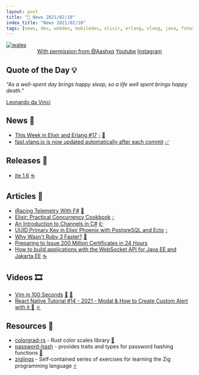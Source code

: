 ```yaml
---
layout: post
title: "📜 News 2021/02/10"
index_title: "News 2021/02/10"
tags: [news, dev, webdev, mobiledev, elixir, erlang, vlang, java, fsharp, csharp, dotnet, ruby, javascript, reactnative, rustlang, ziglang]
---
```


<a href="https://daily-tech-news.github.io/2021/02/10/news.html">
  <img src="https://user-images.githubusercontent.com/430272/107593284-c7e49680-6bed-11eb-9324-ae08c9133d40.png"
     alt="wales"
     class="image">
</a>

<div style="text-align:center">
   <a href="https://www.reddit.com/user/Aashxq/">With permission from @Aashxq</a>
   <a href="https://www.youtube.com/channel/UCWYY87Fh5YrI1-h7gUyC-4Q">Youtube</a>
   <a href="https://www.instagram.com/aashxq.arts/">Instagram</a>
</div>

## Quote of the Day 💡

_"As a well-spent day brings happy sleep, so a life well spent brings happy death."_

[Leonardo da Vinci](https://en.wikipedia.org/wiki/Leonardo_da_Vinci)

## News 📰

- [This Week in Elixir and Erlang #17](https://preslav.me/2021/02/10/this-week-in-elixir-and-erlang-17/) [💧](https://elixir-lang.org "#elixirlang") [📡](https://www.erlang.org "#erlang")
- [fast.vlang.io is now updated automatically after each commit](https://fast.vlang.io) [✅](https://vlang.io "#vlang")

## Releases 🥳

- [jte 1.6](https://github.com/casid/jte/releases/tag/1.6.0) [☕️](https://www.java.com "#java")

## Articles 📜

- [iRacing Telemetry With F#](https://markjames.dev/2021-02-09-iracing-telemetry-fsharp/) [🔷](https://fsharp.org "#fsharp #dotnet")
- [Elixir: Practical Concurrency Cookbook](https://functional.works-hub.com/learn/elixir-practical-concurrency-3794f) [💧](https://elixir-lang.org "#elixirlang")
- [An Introduction to Channels in C#](https://jeremybytes.blogspot.com/2021/02/an-introduction-to-channels-in-c.html) [☪️ ](https://docs.microsoft.com/en-us/dotnet/csharp "#csharp #dotnet")
- [UUID Primary Key in Elixir Phoenix with PostgreSQL and Ecto](https://pawelurbanek.com/elixir-phoenix-uuid) [💧](https://elixir-lang.org "#elixirlang")
- [Why Wasn't Ruby 3 Faster?](https://www.fastruby.io/blog/ruby/performance/why-wasnt-ruby-3-faster.html) [🔻](https://www.ruby-lang.org "#ruby")
- [Preparing to Issue 200 Million Certificates in 24 Hours](https://letsencrypt.org/2021/02/10/200m-certs-24hrs.html)
- [How to build applications with the WebSocket API for Java EE and Jakarta EE](https://blogs.oracle.com/javamagazine/how-to-build-applications-with-the-websocket-api-for-java-ee-and-jakarta-ee) [☕️](https://www.java.com "#java")

## Videos 🎞

- [Vim in 100 Seconds](https://www.youtube.com/watch?v=-txKSRn0qeA) [🍃](https://www.vim.org "#vim") [🍃](https://neovim.io "#neovim")
- [React Native Tutorial #14 - 2021 - Modal & How to Create Custom Alert with it ](https://www.youtube.com/watch?v=dw7xnbxhBUk) [🔶](https://www.ecma-international.org "#javascript") [⚛️ ](https://reactnative.dev "#reactnative")

## Resources 🎪

- [colorgrad-rs](https://github.com/mazznoer/colorgrad-rs) - Rust color scales library [🦀](https://www.rust-lang.org "#rust")
- [password-hash](https://users.rust-lang.org/t/announcing-the-password-hash-crate/55383) - provides traits and types for password hashing functions [🦀](https://www.rust-lang.org "#rust")
- [ziglings](https://github.com/ratfactor/ziglings) - Self-contained series of exercises for learning the Zig programming language [⚡️](https://ziglang.org "#ziglang")
